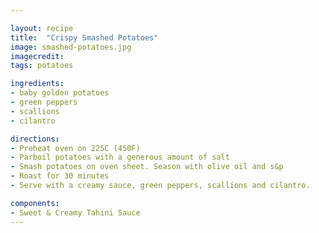 ```yaml
---

layout: recipe
title:  "Crispy Smashed Potatoes"
image: smashed-potatoes.jpg
imagecredit: 
tags: potatoes

ingredients:
- baby golden potatoes
- green peppers
- scallions
- cilantro

directions:
- Preheat oven on 225C (450F)
- Parboil potatoes with a generous amount of salt
- Smash potatoes on oven sheet. Season with olive oil and s&p
- Roast for 30 minutes 
- Serve with a creamy sauce, green peppers, scallions and cilantro. 

components:
- Sweet & Creamy Tahini Sauce
---
```


